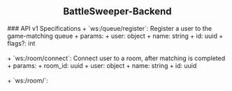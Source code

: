 <h2 align="center">BattleSweeper-Backend</h2>
### API v1 Specifications
+ `ws:/queue/register`: Register a user to the game-matching queue
  + params:
    + user: object
      + name: string
      + id: uuid
    + flags?: int
</br></br>
+ `ws:/room/connect`: Connect user to a room, after matching is completed
  + params:
    + room_id: uuid
    + user: object
      + name: string
      + id: uuid
</br></br>
+ `ws:/room/`: 